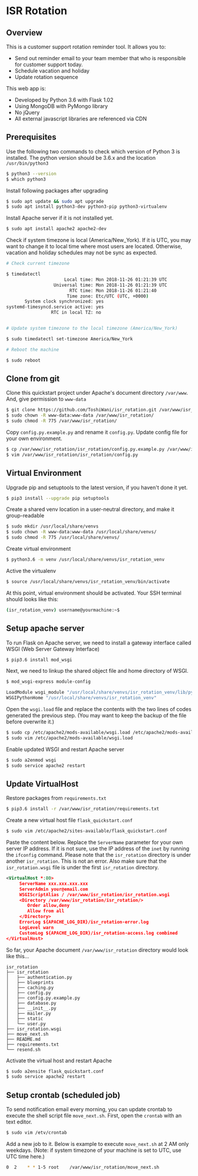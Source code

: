 # ISR Rotation



## Overview

This is a customer support rotation reminder tool. It allows you to:
- Send out reminder email to your team member that who is responsible for customer support today.
- Schedule vacation and holiday
- Update rotation sequence

This web app is:
- Developed by Python 3.6 with Flask 1.02
- Using MongoDB with PyMongo library
- No jQuery 
- All external javascript libraries are referenced via CDN



## Prerequisites 

Use the following two commands to check which version of Python 3 is installed. The python version should be 3.6.x and the location `/usr/bin/python3`

```bash
$ python3 --version
$ which python3
```

Install following packages after upgrading

```bash
$ sudo apt update && sudo apt upgrade
$ sudo apt install python3-dev python3-pip python3-virtualenv
```

Install Apache server if it is not installed yet.

```bash
$ sudo apt install apache2 apache2-dev
```


Check if system timezone is local (America/New_York).  If it is UTC, you may want to change it to local time where most users are located.  Otherwise, vacation and holiday schedules may not be sync as expected.
```bash
# Check current timezone

$ timedatectl
                      Local time: Mon 2018-11-26 01:21:39 UTC
                  Universal time: Mon 2018-11-26 01:21:39 UTC
                        RTC time: Mon 2018-11-26 01:21:40
                       Time zone: Etc/UTC (UTC, +0000)
       System clock synchronized: yes
systemd-timesyncd.service active: yes
                 RTC in local TZ: no


# Update system timezone to the local timezone (America/New_York)

$ sudo timedatectl set-timezone America/New_York

# Reboot the machine

$ sudo reboot
```

## Clone from git

Clone this quickstart project under Apache's document directory `/var/www`. And, give permission to `www-data`
```bash
$ git clone https://github.com/ToshiWani/isr_rotation.git /var/www/isr_rotation
$ sudo chown -R www-data:www-data /var/www/isr_rotation/
$ sudo chmod -R 775 /var/www/isr_rotation/
```

Copy `config.py.example.py` and rename it `config.py`.  Update config file for your own environment.
```bash
$ cp /var/www/isr_rotation/isr_rotation/config.py.example.py /var/www/isr_rotation/isr_rotation/config.py
$ vim /var/www/isr_rotation/isr_rotation/config.py
```


## Virtual Environment

Upgrade pip and setuptools to the latest version, if you haven't done it yet.

```bash
$ pip3 install --upgrade pip setuptools
```

Create a shared venv location in a user-neutral directory, and make it group-readable

```bash
$ sudo mkdir /usr/local/share/venvs
$ sudo chown -R www-data:www-data /usr/local/share/venvs/
$ sudo chmod -R 775 /usr/local/share/venvs/
```

Create virtual environment

```bash
$ python3.6 -m venv /usr/local/share/venvs/isr_rotation_venv
```

Active the virtualenv

```bash
$ source /usr/local/share/venvs/isr_rotation_venv/bin/activate
```

At this point, virtual environment should be activated.  Your SSH terminal should looks like this:

```bash
(isr_rotation_venv) username@yourmachine:~$ 
```


## Setup apache server

To run Flask on Apache server, we need to install a gateway interface called WSGI (Web Server Gateway Interface)

```bash
$ pip3.6 install mod_wsgi
```

Next, we need to linkup the shared object file and home directory of WSGI.

```bash
$ mod_wsgi-express module-config

LoadModule wsgi_module "/usr/local/share/venvs/isr_rotation_venv/lib/python3.6/site-packages/mod_wsgi/server/mod_wsgi-py36.cpython-36m-x86_64-linux-gnu.so"
WSGIPythonHome "/usr/local/share/venvs/isr_rotation_venv"
```

Open the `wsgi.load` file and replace the contents with the two lines of codes generated the previous step. (You may want to keep the backup of the file before overwrite it.)
```bash
$ sudo cp /etc/apache2/mods-available/wsgi.load /etc/apache2/mods-available/wsgi.load.bak
$ sudo vim /etc/apache2/mods-available/wsgi.load
```

Enable updated WSGI and restart Apache server
```bash
$ sudo a2enmod wsgi
$ sudo service apache2 restart
```



## Update VirtualHost

Restore packages from `requirements.txt`

```bash
$ pip3.6 install -r /var/www/isr_rotation/requirements.txt
```

Create a new virtual host file `flask_quickstart.conf` 
```bash
$ sudo vim /etc/apache2/sites-available/flask_quickstart.conf
``` 

Paste the content below. Replace the `ServerName` parameter for your own server IP address. If it is not sure, use the IP address of the `inet` by running the `ifconfig` command.  Please note that the `isr_rotation` directory is under another `isr_rotation`. This is not an error.  Also make sure that the `isr_rotation.wsgi` file is under the first `isr_rotation` directory.
```xml
<VirtualHost *:80>
     ServerName xxx.xxx.xxx.xxx
     ServerAdmin your@email.com
     WSGIScriptAlias / /var/www/isr_rotation/isr_rotation.wsgi
     <Directory /var/www/isr_rotation/isr_rotation/>
        Order allow,deny
        Allow from all
     </Directory>
     ErrorLog ${APACHE_LOG_DIR}/isr_rotation-error.log
     LogLevel warn
     CustomLog ${APACHE_LOG_DIR}/isr_rotation-access.log combined
</VirtualHost>
```

So far, your Apache document `/var/www/isr_rotation` directory would look like this...

```
isr_rotation
├── isr_rotation
│   ├── authentication.py
│   ├── blueprints
│   ├── caching.py
│   ├── config.py
│   ├── config.py.example.py
│   ├── database.py
│   ├── __init__.py
│   ├── mailer.py
│   ├── static
│   └── user.py
├── isr_rotation.wsgi
├── move_next.sh
├── README.md
├── requirements.txt
└── resend.sh
```


Activate the virtual host and restart Apache

```bash
$ sudo a2ensite flask_quickstart.conf
$ sudo service apache2 restart
```



## Setup crontab (scheduled job)


To send notification email every morning, you can update crontab to execute the shell script file `move_next.sh`. First, open the `crontab` with an text editor.

```bash
$ sudo vim /etv/crontab
```

Add a new job to it. Below is example to execute `move_next.sh` at 2 AM only weekdays. (Note: if system timezone of your machine is set to UTC, use UTC time here.)

```bash
0  2    * * 1-5 root    /var/www/isr_rotation/move_next.sh
```

